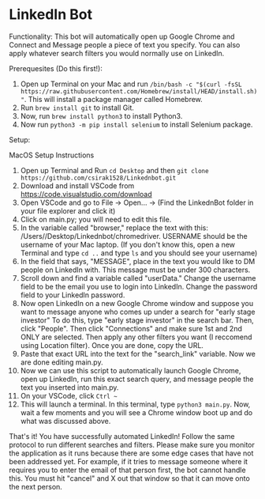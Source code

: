 # LinkedIn Bot

Functionality: This bot will automatically open up Google Chrome and Connect and Message people a piece of text you specify. You can also apply whatever search filters you would normally use on LinkedIn. 


Prerequesites (Do this first!): 

1) Open up Terminal on your Mac and run `/bin/bash -c "$(curl -fsSL https://raw.githubusercontent.com/Homebrew/install/HEAD/install.sh)"`. This will install a package manager called Homebrew. 
2) Run `brew install git` to install Git. 
3) Now, run `brew install python3` to install Python3. 
4) Now run `python3 -m pip install selenium` to install Selenium package. 

Setup: 

MacOS Setup Instructions

1) Open up Terminal and Run `cd Desktop` and then `git clone https://github.com/csirak1528/Linkednbot.git`
2) Download and install VSCode from https://code.visualstudio.com/download
3) Open VSCode and go to File -> Open... -> (Find the LinkednBot folder in your file explorer and click it) 
4) Click on main.py; you will need to edit this file. 
5) In the variable called "browser," replace the text with this: /Users/<USERNAME>/Desktop/Linkednbot/chromedriver. USERNAME should be the username of your Mac laptop. (If you don't know this, open a new Terminal and type `cd ..` and type `ls` and you should see your username) 
7) In the field that says, "MESSAGE", place in the text you would like to DM people on LinkedIn with. This message must be under 300 characters. 
8) Scroll down and find a variable called "userData." Change the username field to be the email you use to login into LinkedIn. Change the password field to your LinkedIn password. 
9) Now open LinkedIn on a new Google Chrome window and suppose you want to message anyone who comes up under a search for "early stage investor" To do this, type "early stage investor" in the search bar. Then, click "People". Then click "Connections" and make sure 1st and 2nd ONLY are selected. Then apply any other filters you want (I reccomend using Location filter). Once you are done, copy the URL. 
10) Paste that exact URL into the text for the "search_link" variable. Now we are done editing main.py. 
11) Now we can use this script to automatically launch Google Chrome, open up LinkedIn, run this exact search query, and message people the text you inserted into main.py. 
12) On your VSCode, click `Ctrl ~`
13) This will launch a terminal. In this terminal, type `python3 main.py`. Now, wait a few moments and you will see a Chrome window boot up and do what was discussed above. 

That's it! You have successfully automated LinkedIn! 
Follow the same protocol to run different searches and filters. Please make sure you monitor the application as it runs because there are some edge cases that have not been addressed yet. For example, if it tries to message someone where it requires you to enter the email of that person first, the bot cannot handle this. You must hit "cancel" and X out that window so that it can move onto the next person. 
  


